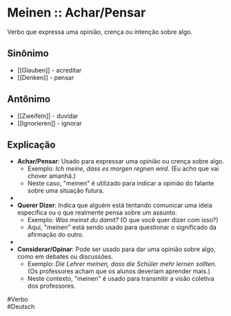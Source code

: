 # Meinen :: Achar/Pensar
<!--SR:!2024-11-08,4,270-->
Verbo que expressa uma opinião, crença ou intenção sobre algo.

## Sinônimo
- [[Glauben]] - acreditar  
- [[Denken]] - pensar  

## Antônimo
- [[Zweifeln]] - duvidar  
- [[Ignorieren]] - ignorar  

## Explicação
- **Achar/Pensar**: Usado para expressar uma opinião ou crença sobre algo.
	- Exemplo: *Ich meine, dass es morgen regnen wird.* (Eu acho que vai chover amanhã.)
	- Neste caso, "meinen" é utilizado para indicar a opinião do falante sobre uma situação futura.
-
- **Querer Dizer**: Indica que alguém está tentando comunicar uma ideia específica ou o que realmente pensa sobre um assunto.
	- Exemplo: *Was meinst du damit?* (O que você quer dizer com isso?)
	- Aqui, "meinen" está sendo usado para questionar o significado da afirmação do outro.
-
- **Considerar/Opinar**: Pode ser usado para dar uma opinião sobre algo, como em debates ou discussões.
	- Exemplo: *Die Lehrer meinen, dass die Schüler mehr lernen sollten.* (Os professores acham que os alunos deveriam aprender mais.)
	- Neste contexto, "meinen" é usado para transmitir a visão coletiva dos professores.

#Verbo  
#Deutsch
